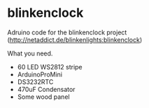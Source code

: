 blinkenclock
============

Adruino code for the blinkenclock project (http://netaddict.de/blinkenlights:blinkenclock)

What you need.
* 60 LED WS2812 stripe
* ArduinoProMini
* DS3232RTC
* 470uF Condensator
* Some wood panel
